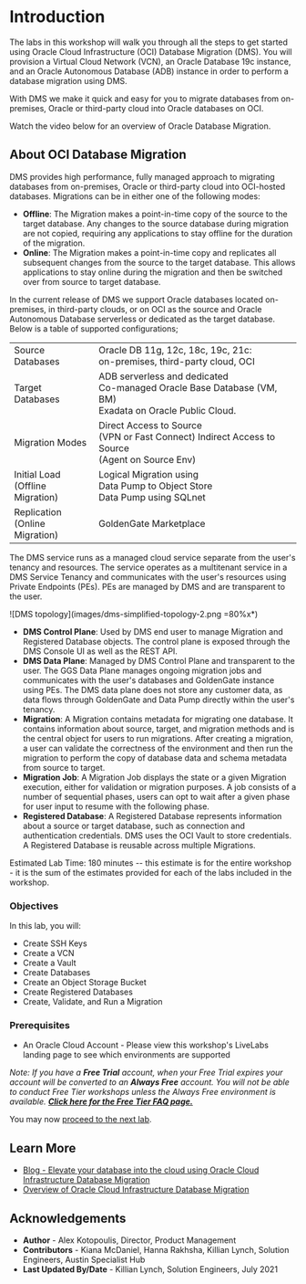 # Introduction

The labs in this workshop will walk you through all the steps to get started using Oracle Cloud Infrastructure (OCI) Database Migration (DMS). You will provision a Virtual Cloud Network (VCN), an Oracle Database 19c instance, and an Oracle Autonomous Database (ADB) instance in order to perform a database migration using DMS.

With DMS we make it quick and easy for you to migrate databases from on-premises, Oracle or third-party cloud into Oracle databases on OCI.

Watch the video below for an overview of Oracle Database Migration.

[](youtube:i4u6HREERTk)

## About OCI Database Migration

DMS provides high performance, fully managed approach to migrating databases from on-premises, Oracle or third-party cloud into OCI-hosted databases. Migrations can be in either one of the following modes:

* **Offline**: The Migration makes a point-in-time copy of the source to the target database. Any changes to the source database during migration are not copied, requiring any applications to stay offline for the duration of the migration.
* **Online**: The Migration makes a point-in-time copy and replicates all subsequent changes from the source to the target database. This allows applications to stay online during the migration and then be switched over from source to target database.

In the current release of DMS we support Oracle databases located on-premises, in third-party clouds, or on OCI as the source and Oracle Autonomous Database serverless or dedicated as the target database. Below is a table of supported configurations;

|                  |  |     
|--------------------------|-------------------------|
| Source Databases | Oracle DB 11g, 12c, 18c, 19c, 21c: <br>on-premises, third-party cloud, OCI  |   
| Target Databases | ADB serverless and dedicated <br> Co-managed Oracle Base Database (VM, BM)<br> Exadata on Oracle Public Cloud. |    
| Migration Modes  | Direct Access to Source <br>(VPN or Fast Connect) Indirect Access to Source <br>(Agent on Source Env) |                        |  
| Initial Load <br> (Offline Migration) | Logical Migration using <br>Data Pump to Object Store <br>Data Pump using SQLnet |  |
| Replication <br> (Online Migration) | GoldenGate Marketplace |

The DMS service runs as a managed cloud service separate from the user's tenancy and resources. The service operates as a multitenant service in a DMS Service Tenancy and communicates with the user's resources using Private Endpoints (PEs). PEs are managed by DMS and are transparent to the user.

![DMS topology](images/dms-simplified-topology-2.png =80%x*)

* **DMS Control Plane**: Used by DMS end user to manage Migration and Registered Database objects. The control plane is exposed through the DMS Console UI as well as the REST API.
* **DMS Data Plane**: Managed by DMS Control Plane and transparent to the user. The GGS Data Plane manages ongoing migration jobs and communicates with the user's databases and GoldenGate instance using PEs. The DMS data plane does not store any customer data, as data flows through GoldenGate and Data Pump directly within the user's tenancy.
* **Migration**: A Migration contains metadata for migrating one database. It contains information about source, target, and migration methods and is the central object for users to run migrations. After creating a migration, a user can validate the correctness of the environment and then run the migration to perform the copy of database data and schema metadata from source to target.
* **Migration Job**: A Migration Job displays the state or a given Migration execution, either for validation or migration purposes. A job consists of a number of sequential phases, users can opt to wait after a given phase for user input to resume with the following phase.
* **Registered Database**: A Registered Database represents information about a source or target database, such as connection and authentication credentials. DMS uses the OCI Vault to store credentials. A Registered Database is reusable across multiple Migrations.

Estimated Lab Time: 180 minutes -- this estimate is for the entire workshop - it is the sum of the estimates provided for each of the labs included in the workshop.


### Objectives

In this lab, you will:
* Create SSH Keys
* Create a VCN
* Create a Vault
* Create Databases
* Create an Object Storage Bucket
* Create Registered Databases
* Create, Validate, and Run a Migration

### Prerequisites

* An Oracle Cloud Account - Please view this workshop's LiveLabs landing page to see which environments are supported

*Note: If you have a **Free Trial** account, when your Free Trial expires your account will be converted to an **Always Free** account. You will not be able to conduct Free Tier workshops unless the Always Free environment is available. **[Click here for the Free Tier FAQ page.](https://www.oracle.com/cloud/free/faq.html)***

You may now [proceed to the next lab](#next).

## Learn More

* [Blog - Elevate your database into the cloud using Oracle Cloud Infrastructure Database Migration](https://blogs.oracle.com/dataintegration/elevate-your-database-into-the-cloud-using-oracle-cloud-infrastructure-database-migration)
* [Overview of Oracle Cloud Infrastructure Database Migration](https://docs.oracle.com/en-us/iaas/database-migration/doc/overview-oracle-cloud-infrastructure-database-migration.html)

## Acknowledgements
* **Author** - Alex Kotopoulis, Director, Product Management
* **Contributors** -  Kiana McDaniel, Hanna Rakhsha, Killian Lynch, Solution Engineers, Austin Specialist Hub
* **Last Updated By/Date** - Killian Lynch, Solution Engineers, July 2021
